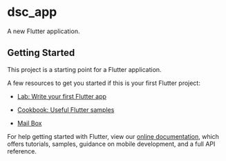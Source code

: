 # dsc_app

A new Flutter application.

## Getting Started

This project is a starting point for a Flutter application.

A few resources to get you started if this is your first Flutter project:

- [Lab: Write your first Flutter app](https://flutter.dev/docs/get-started/codelab)
- [Cookbook: Useful Flutter samples](https://flutter.dev/docs/cookbook)

 - [Mail Box](/assets/mail.jpg)
 

For help getting started with Flutter, view our
[online documentation](https://flutter.dev/docs), which offers tutorials,
samples, guidance on mobile development, and a full API reference.
